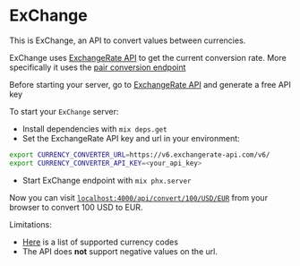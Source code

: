 # ExChange

This is ExChange, an API to convert values between currencies.

ExChange uses [ExchangeRate API](https://www.exchangerate-api.com/) to get the current conversion rate. More specifically it uses the [pair conversion endpoint](https://www.exchangerate-api.com/docs/pair-conversion-requests)

Before starting your server, go to [ExchangeRate API](https://www.exchangerate-api.com/) and generate a free API key

To start your `ExChange` server:
  * Install dependencies with `mix deps.get`
  * Set the ExchangeRate API key and url in your environment:
  ```bash
  export CURRENCY_CONVERTER_URL=https://v6.exchangerate-api.com/v6/ 
  export CURRENCY_CONVERTER_API_KEY=<your_api_key>
  ```
  * Start ExChange endpoint with `mix phx.server`

Now you can visit [`localhost:4000/api/convert/100/USD/EUR`](http://localhost:4000/api/convert/100/USD/EUR) from your browser to convert 100 USD to EUR.

Limitations: 
- [Here](https://www.exchangerate-api.com/docs/supported-currencies) is a list of supported currency codes
- The API does **not** support negative values on the url.